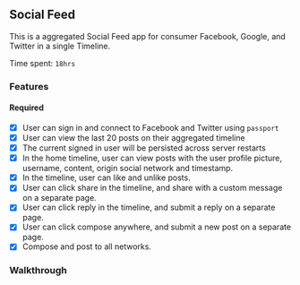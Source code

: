 ## Social Feed

This is a aggregated Social Feed app for consumer Facebook, Google, and Twitter in a single Timeline.


Time spent: `18hrs`

### Features

#### Required

- [x] User can sign in and connect to Facebook and Twitter using `passport`
- [x] User can view the last 20 posts on their aggregated timeline
- [x] The current signed in user will be persisted across server restarts
- [x] In the home timeline, user can view posts with the user profile picture, username, content, origin social network and timestamp.
- [x] In the timeline, user can like and unlike posts.
- [x] User can click share in the timeline, and share with a custom message on a separate page.
- [x] User can click reply in the timeline, and submit a reply on a separate page.
- [x] User can click compose anywhere, and submit a new post on a separate page.
- [x] Compose and post to all networks.

### Walkthrough




